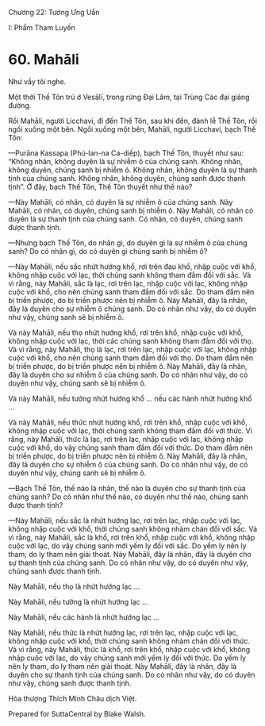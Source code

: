  

Chương 22: Tương Ưng Uẩn

I: Phẩm Tham Luyến

# 60\. Mahāli

Như vầy tôi nghe.

Một thời Thế Tôn trú ở Vesālī, trong rừng Ðại Lâm, tại Trùng Các đại giảng đường.

Rồi Mahāli, người Licchavi, đi đến Thế Tôn, sau khi đến, đảnh lễ Thế Tôn, rồi ngồi xuống một bên. Ngồi xuống một bên, Mahāli, người Licchavi, bạch Thế Tôn:

—Purāna Kassapa (Phú-lan-na Ca-diếp), bạch Thế Tôn, thuyết như sau: “Không nhân, không duyên là sự nhiễm ô của chúng sanh. Không nhân, không duyên, chúng sanh bị nhiễm ô. Không nhân, không duyên là sự thanh tịnh của chúng sanh. Không nhân, không duyên, chúng sanh được thanh tịnh”. Ở đây, bạch Thế Tôn, Thế Tôn thuyết như thế nào?

—Này Mahāli, có nhân, có duyên là sự nhiễm ô của chúng sanh. Này Mahāli, có nhân, có duyên, chúng sanh bị nhiễm ô. Này Mahāli, có nhân có duyên là sự thanh tịnh của chúng sanh. Có nhân, có duyên, chúng sanh được thanh tịnh.

—Nhưng bạch Thế Tôn, do nhân gì, do duyên gì là sự nhiễm ô của chúng sanh? Do có nhân gì, do có duyên gì chúng sanh bị nhiễm ô?

—Này Mahāli, nếu sắc nhứt hướng khổ, rơi trên đau khổ, nhập cuộc với khổ, không nhập cuộc với lạc, thời chúng sanh không tham đắm đối với sắc. Và vì rằng, này Mahāli, sắc là lạc, rơi trên lạc, nhập cuộc với lạc, không nhập cuộc với khổ, cho nên chúng sanh tham đắm đối với sắc. Do tham đắm nên bị triền phược, do bị triền phược nên bị nhiễm ô. Này Mahāli, đây là nhân, đây là duyên cho sự nhiễm ô chúng sanh. Do có nhân như vậy, do có duyên như vậy, chúng sanh sẽ bị nhiễm ô.

Và này Mahāli, nếu thọ nhứt hướng khổ, rơi trên khổ, nhập cuộc với khổ, không nhập cuộc với lạc, thời các chúng sanh không tham đắm đối với thọ. Và vì rằng, này Mahāli, thọ là lạc, rơi trên lạc, nhập cuộc với lạc, không nhập cuộc với khổ, cho nên chúng sanh tham đắm đối với thọ. Do tham đắm nên bị triền phược, do bị triền phược nên bị nhiễm ô. Này Mahāli, đây là nhân, đây là duyên cho sự nhiễm ô của chúng sanh. Do có nhân như vậy, do có duyên như vậy, chúng sanh sẽ bị nhiễm ô.

Và này Mahāli, nếu tưởng nhứt hướng khổ … nếu các hành nhứt hướng khổ …

Và này Mahāli, nếu thức nhứt hướng khổ, rơi trên khổ, nhập cuộc với khổ, không nhập cuộc với lạc, thời chúng sanh không tham đắm đối với thức. Vì rằng, này Mahāli, thức là lạc, rơi trên lạc, nhập cuộc với lạc, không nhập cuộc với khổ, do vậy chúng sanh tham đắm đối với thức. Do tham đắm nên bị triền phược, do bị triền phược nên bị nhiễm ô. Này Mahāli, đây là nhân, đây là duyên cho sự nhiễm ô của chúng sanh. Do có nhân như vậy, do có duyên như vậy, chúng sanh sẽ bị nhiễm ô.

—Bạch Thế Tôn, thế nào là nhân, thế nào là duyên cho sự thanh tịnh của chúng sanh? Do có nhân như thế nào, có duyên như thế nào, chúng sanh được thanh tịnh?

—Này Mahāli, nếu sắc là nhứt hướng lạc, rơi trên lạc, nhập cuộc với lạc, không nhập cuộc với khổ, thời chúng sanh không nhàm chán đối với sắc. Và vì rằng, này Mahāli, sắc là khổ, rơi trên khổ, nhập cuộc với khổ, không nhập cuộc với lạc, do vậy chúng sanh mới yếm ly đối với sắc. Do yếm ly nên ly tham; do ly tham nên giải thoát. Này Mahāli, đây là nhân, đây là duyên cho sự thanh tịnh của chúng sanh. Do có nhân như vậy, do có duyên như vậy, chúng sanh được thanh tịnh.

Này Mahāli, nếu thọ là nhứt hướng lạc …

Này Mahāli, nếu tưởng là nhứt hướng lạc …

Này Mahāli, nếu các hành là nhứt hướng lạc …

Này Mahāli, nếu thức là nhứt hướng lạc, rơi trên lạc, nhập cuộc với lạc, không nhập cuộc với khổ, thời chúng sanh không nhàm chán đối với thức. Và vì rằng, này Mahāli, thức là khổ, rơi trên khổ, nhập cuộc với khổ, không nhập cuộc với lạc, do vậy chúng sanh mới yếm ly đối với thức. Do yếm ly nên ly tham, do ly tham nên giải thoát. Này Mahāli, đây là nhân, đây là duyên cho sự thanh tịnh của chúng sanh. Do có nhân như vậy, do có duyên như vậy, chúng sanh được thanh tịnh.

Hòa thượng Thích Minh Châu dịch Việt.

Prepared for SuttaCentral by Blake Walsh.